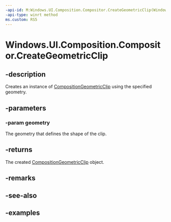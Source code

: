 ```yaml
---
-api-id: M:Windows.UI.Composition.Compositor.CreateGeometricClip(Windows.UI.Composition.CompositionGeometry)
-api-type: winrt method
ms.custom: RS5
---
```


<!-- Method syntax.
public CompositionGeometricClip Compositor.CreateGeometricClip(CompositionGeometry geometry)
-->

# Windows.UI.Composition.Compositor.CreateGeometricClip

## -description

Creates an instance of [CompositionGeometricClip](compositiongeometricclip.md) using the specified geometry.

## -parameters
### -param geometry

The geometry that defines the shape of the clip.

## -returns

The created [CompositionGeometricClip](compositiongeometricclip.md) object.

## -remarks

## -see-also

## -examples

